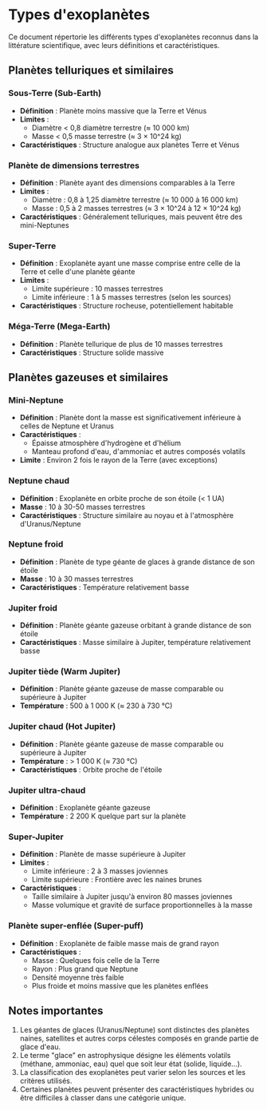 # Types d'exoplanètes

Ce document répertorie les différents types d'exoplanètes reconnus dans la littérature scientifique, avec leurs définitions et caractéristiques.

## Planètes telluriques et similaires

### Sous-Terre (Sub-Earth)

- **Définition** : Planète moins massive que la Terre et Vénus
- **Limites** :
  - Diamètre < 0,8 diamètre terrestre (≈ 10 000 km)
  - Masse < 0,5 masse terrestre (≈ 3 × 10^24 kg)
- **Caractéristiques** : Structure analogue aux planètes Terre et Vénus

### Planète de dimensions terrestres

- **Définition** : Planète ayant des dimensions comparables à la Terre
- **Limites** :
  - Diamètre : 0,8 à 1,25 diamètre terrestre (≈ 10 000 à 16 000 km)
  - Masse : 0,5 à 2 masses terrestres (≈ 3 × 10^24 à 12 × 10^24 kg)
- **Caractéristiques** : Généralement telluriques, mais peuvent être des mini-Neptunes

### Super-Terre

- **Définition** : Exoplanète ayant une masse comprise entre celle de la Terre et celle d'une planète géante
- **Limites** :
  - Limite supérieure : 10 masses terrestres
  - Limite inférieure : 1 à 5 masses terrestres (selon les sources)
- **Caractéristiques** : Structure rocheuse, potentiellement habitable

### Méga-Terre (Mega-Earth)

- **Définition** : Planète tellurique de plus de 10 masses terrestres
- **Caractéristiques** : Structure solide massive

## Planètes gazeuses et similaires

### Mini-Neptune

- **Définition** : Planète dont la masse est significativement inférieure à celles de Neptune et Uranus
- **Caractéristiques** :
  - Épaisse atmosphère d'hydrogène et d'hélium
  - Manteau profond d'eau, d'ammoniac et autres composés volatils
- **Limite** : Environ 2 fois le rayon de la Terre (avec exceptions)

### Neptune chaud

- **Définition** : Exoplanète en orbite proche de son étoile (< 1 UA)
- **Masse** : 10 à 30-50 masses terrestres
- **Caractéristiques** : Structure similaire au noyau et à l'atmosphère d'Uranus/Neptune

### Neptune froid

- **Définition** : Planète de type géante de glaces à grande distance de son étoile
- **Masse** : 10 à 30 masses terrestres
- **Caractéristiques** : Température relativement basse

### Jupiter froid

- **Définition** : Planète géante gazeuse orbitant à grande distance de son étoile
- **Caractéristiques** : Masse similaire à Jupiter, température relativement basse

### Jupiter tiède (Warm Jupiter)

- **Définition** : Planète géante gazeuse de masse comparable ou supérieure à Jupiter
- **Température** : 500 à 1 000 K (≈ 230 à 730 °C)

### Jupiter chaud (Hot Jupiter)

- **Définition** : Planète géante gazeuse de masse comparable ou supérieure à Jupiter
- **Température** : > 1 000 K (≈ 730 °C)
- **Caractéristiques** : Orbite proche de l'étoile

### Jupiter ultra-chaud

- **Définition** : Exoplanète géante gazeuse
- **Température** : 2 200 K quelque part sur la planète

### Super-Jupiter

- **Définition** : Planète de masse supérieure à Jupiter
- **Limites** :
  - Limite inférieure : 2 à 3 masses joviennes
  - Limite supérieure : Frontière avec les naines brunes
- **Caractéristiques** :
  - Taille similaire à Jupiter jusqu'à environ 80 masses joviennes
  - Masse volumique et gravité de surface proportionnelles à la masse

### Planète super-enflée (Super-puff)

- **Définition** : Exoplanète de faible masse mais de grand rayon
- **Caractéristiques** :
  - Masse : Quelques fois celle de la Terre
  - Rayon : Plus grand que Neptune
  - Densité moyenne très faible
  - Plus froide et moins massive que les planètes enflées

## Notes importantes

1. Les géantes de glaces (Uranus/Neptune) sont distinctes des planètes naines, satellites et autres corps célestes composés en grande partie de glace d'eau.
2. Le terme "glace" en astrophysique désigne les éléments volatils (méthane, ammoniac, eau) quel que soit leur état (solide, liquide...).
3. La classification des exoplanètes peut varier selon les sources et les critères utilisés.
4. Certaines planètes peuvent présenter des caractéristiques hybrides ou être difficiles à classer dans une catégorie unique.
